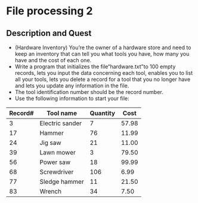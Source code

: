 # File processing 2

## Description and Quest
- (Hardware Inventory) You’re the owner of a hardware store and need to keep an inventory that can tell you what tools you have, how many you have and the cost of each one. 
- Write a program that initializes the file“hardware.txt”to 100  empty records, lets you input the data concerning each tool, enables you to list all your tools, lets you delete a record for a tool that you no longer have and lets you update any information in the file. 
- The tool identification number should be the record number. 
- Use the following information to start your file:  

|Record#|Tool name|Quantity|Cost|
|---|---|---|---|
|3|Electric sander|7|57.98|
|17|Hammer|76|11.99|
|24|Jig saw|21|11.00|
|39|Lawn mower|3|79.50|
|56|Power saw|18|99.99|
|68|Screwdriver|106|6.99|
|77|Sledge hammer|11|21.50|
|83|Wrench|34|7.50|
